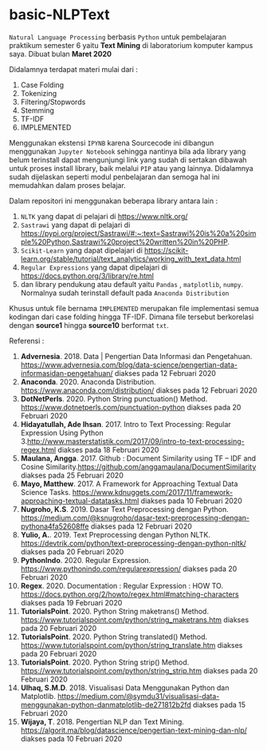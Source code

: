 # basic-NLPText
 `Natural Language Processing`  berbasis `Python` untuk pembelajaran praktikum semester 6 yaitu **Text Mining** di laboratorium komputer kampus saya. Dibuat bulan **Maret 2020**
 
 Didalamnya terdapat materi mulai dari :
 1. Case Folding
 2. Tokenizing
 3. Filtering/Stopwords
 4. Stemming
 5. TF-IDF
 6. IMPLEMENTED
 
 Menggunakan ekstensi `IPYNB` karena Sourcecode ini dibangun menggunakan `Jupyter Notebook` sehingga nantinya bila ada library yang belum terinstall dapat mengunjungi link yang sudah di sertakan dibawah untuk proses install library, baik melalui `PIP` atau yang lainnya. Didalamnya sudah dijelaskan seperti modul penbelajaran dan semoga hal ini memudahkan dalam proses belajar. 
 
 Dalam repositori ini menggunakan beberapa library antara lain :
1. `NLTK` yang dapat di pelajari di https://www.nltk.org/
2. `Sastrawi` yang dapat di pelajari di https://pypi.org/project/Sastrawi/#:~:text=Sastrawi%20is%20a%20simple%20Python,Sastrawi%20project%20written%20in%20PHP.
3. `Scikit-Learn` yang dapat dipelajari di https://scikit-learn.org/stable/tutorial/text_analytics/working_with_text_data.html
4. `Regular Expressions` yang dapat dipelajari di https://docs.python.org/3/library/re.html
5. dan library pendukung atau default yaitu `Pandas` , `matplotlib`, `numpy`. Normalnya sudah terinstall default pada `Anaconda Distribution`

Khusus untuk file bernama `IMPLEMENTED` merupakan file implementasi semua kodingan dari case folding hingga TF-IDF. Dimana file tersebut berkorelasi dengan **source1** hingga **source10** berformat `txt`. 

Referensi :
1. **Advernesia**. 2018. Data | Pengertian Data Informasi dan Pengetahuan. https://www.advernesia.com/blog/data-science/pengertian-data-informasidan-pengetahuan/ diakses pada 12 Februari 2020
2. **Anaconda**. 2020. Anaconda Distribution. https://www.anaconda.com/distribution/ diakses pada 12 Februari 2020
3. **DotNetPerls**. 2020. Python String punctuation() Method. https://www.dotnetperls.com/punctuation-python diakses pada 20 Februari 2020
4. **Hidayatullah, Ade Ihsan**. 2017. Intro to Text Processing: Regular Expression Using Python 3.http://www.masterstatistik.com/2017/09/intro-to-text-processing-regex.html diakses pada 18 Februari 2020
5. **Maulana, Angga**. 2017. Github : Document Similarity using TF – IDF and Cosine Similarity.https://github.com/anggamaulana/DocumentSimilarity diakses pada 25 Februari 2020
6. **Mayo, Matthew**. 2017. A Framework for Approaching Textual Data Science Tasks. https://www.kdnuggets.com/2017/11/framework-approaching-textual-datatasks.html diakses pada 10 Februari 2020
7. **Nugroho, K.S**. 2019. Dasar Text Preprocessing dengan Python. https://medium.com/@ksnugroho/dasar-text-preprocessing-dengan-pythona4fa52608ffe diakses pada 12 Februari 2020
8. **Yulio, A.**. 2019. Text Preprocessing dengan Python NLTK. https://devtrik.com/python/text-preprocessing-dengan-python-nltk/ diakses pada 20 Februari 2020
9. **PythonIndo**. 2020. Regular Expression. https://www.pythonindo.com/regularexpression/ diakses pada 20 Februari 2020
10. **Regex**. 2020. Documentation : Regular Expression : HOW TO. https://docs.python.org/2/howto/regex.html#matching-characters diakses pada 19 Februari 2020
11. **TutorialsPoint**. 2020. Python String maketrans() Method. https://www.tutorialspoint.com/python/string_maketrans.htm diakses pada 20 Februari 2020
12. **TutorialsPoint**. 2020. Python String translated() Method. https://www.tutorialspoint.com/python/string_translate.htm diakses pada 20 Februari 2020
13. **TutorialsPoint**. 2020. Python String strip() Method. https://www.tutorialspoint.com/python/string_strip.htm diakses pada 20 Februari 2020
14. **Ulhaq, S.M.D**. 2018. Visualisasi Data Menggunakan Python dan Matplotlib. https://medium.com/@symdu31/visualisasi-data-menggunakan-python-danmatplotlib-de271812b2fd diakses pada 15 Februari 2020
15. **Wijaya, T**. 2018. Pengertian NLP dan Text Mining. https://algorit.ma/blog/datascience/pengertian-text-mining-dan-nlp/ diakses pada 10 Februari 2020
